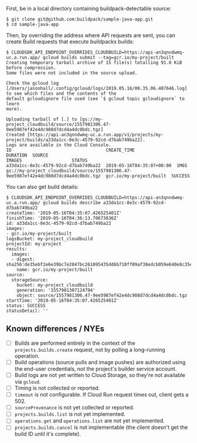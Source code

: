 First, be in a local directory containing buildpack-detectable source:

```
$ git clone git@github.com:buildpack/sample-java-app.git
$ cd sample-java-app
```

Then, by overriding the address where API requests are sent, you can create
Build requests that execute buildpacks builds:

```
$ CLOUDSDK_API_ENDPOINT_OVERRIDES_CLOUDBUILD=https://api-an3qnndwmq-uc.a.run.app/ gcloud builds submit --tag=gcr.io/my-project/built
Creating temporary tarball archive of 15 file(s) totalling 91.8 KiB before compression.
Some files were not included in the source upload.

Check the gcloud log [/Users/jasonhall/.config/gcloud/logs/2019.05.16/00.35.06.407646.log] to see which files and the contents of the
default gcloudignore file used (see `$ gcloud topic gcloudignore` to learn
more).

Uploading tarball of [.] to [gs://my-project_cloudbuild/source/1557981306.47-9ee5987ef42e4dc988d7dcd4a4dc0bdc.tgz]
Created [https://api-an3qnndwmq-uc.a.run.app/v1/projects/my-project/builds/a33da1cc-8e3c-4579-92cd-d7bab749ba22].
Logs are available in the Cloud Console.
ID                                    CREATE_TIME                DURATION  SOURCE                                                                                IMAGES                   STATUS
a33da1cc-8e3c-4579-92cd-d7bab749ba22  2019-05-16T04:35:07+00:00  1M6S      gs://my-project_cloudbuild/source/1557981306.47-9ee5987ef42e4dc988d7dcd4a4dc0bdc.tgz  gcr.io/my-project/built  SUCCESS
```

You can also get build details:

```
$ CLOUDSDK_API_ENDPOINT_OVERRIDES_CLOUDBUILD=https://api-an3qnndwmq-uc.a.run.app/ gcloud builds describe a33da1cc-8e3c-4579-92cd-d7bab749ba22
createTime: '2019-05-16T04:35:07.426525401Z'
finishTime: '2019-05-16T04:36:13.70673836Z'
id: a33da1cc-8e3c-4579-92cd-d7bab749ba22
images:
- gcr.io/my-project/built
logsBucket: my-project_cloudbuild
projectId: my-project
results:
  images:
  - digest: sha256:de35ebf2e6e39bc7e2047bc261095435dd6b710ff09af38edcb059e640e8c35e
    name: gcr.io/my-project/built
source:
  storageSource:
    bucket: my-project_cloudbuild
    generation: '1557981307124794'
    object: source/1557981306.47-9ee5987ef42e4dc988d7dcd4a4dc0bdc.tgz
startTime: '2019-05-16T04:35:07.426525401Z'
status: SUCCESS
statusDetail: ''
```

## Known differences / NYEs

- [ ] Builds are performed entirely in the context of the
  `projects.builds.create` request, not by polling a long-running operation.
- [ ] Build operations (source pulls and image pushes) are authorized using the
  end-user credentials, not the project's builder service account.
- [ ] Build logs are not yet written to Cloud Storage, so they're not available
  via `gcloud`.
- [ ] Timing is not collected or reported.
- [ ] `timeout` is not configurable. If Cloud Run request times out, client
  gets a 502.
- [ ] `sourceProvenance` is not yet collected or reported.
- [ ] `projects.builds.list` is not yet implemented.
- [ ] `operations.get` and `operations.list` are not yet implemented.
- [ ] `projects.builds.cancel` is not implementable (the client doesn't get the
  build ID until it's complete).
